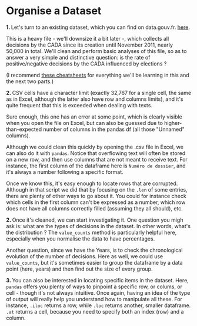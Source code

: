 # Organise a Dataset

<b>1. </b> Let's turn to an existing dataset, which you can find on data.gouv.fr. <a href="https://www.data.gouv.fr/fr/datasets/avis-et-conseils-de-la-cada/">here</a>.

This is a heavy file - we'll downsize it a bit later -, which collects all decisions by the CADA since its creation 
until November 2011, nearly 50,000 in total. We'll clean and perform basic analyses of this file, so as to answer a 
very simple and distinctive question: is the rate of positive/negative decisions by the CADA influenced by elections ?

(I recommend <a href="https://www.python-graph-gallery.com/cheat-sheets/">these cheatsheets</a> for everything we'll be 
learning in this and the next two parts.)

<b>2. </b> CSV cells have a character limit (exactly 32,767 for a single cell, the same as in Excel, although the 
latter also have row and columns limits), and it's quite frequent that this is exceeded when dealing with 
texts. 

Sure enough, this one has an error at some point, which is clearly visible when you open the file on Excel, but can 
also be guessed due to higher-than-expected number of columns in the pandas df (all those "Unnamed" columns).

Although we could clean this quickly by opening the .csv file in Excel, we can also do it with `pandas`. Notice that 
overflowing text will often be stored on a new row, and then use columns that are not meant to receive text. For 
instance, the first column of the dataframe here is `Numéro de dossier`, and it's always a number following a specific format.

Once we know this, it's easy enough to locate rows that are corrupted. Although in that script we did that by 
focusing on the `.len` of some entries, there are plenty of other ways to go about it. You could for instance check which cells in the first column can't be expressed as a number, which row does not have all columns correctly filled (assuming they all should), etc.

<b>2. </b> Once it's cleaned, we can start investigating it. One question you migh ask is: what are the types of 
decisions in the dataset. In other words,  what's the distribution ? The `value_counts` method is particularly helpful 
here, especially when you normalise the data to have percentages.

Another question, since we have the Years, is to check the chronological evolution of the number of decisions. Here 
as well, we could use `value_counts`, but it's sometimes easier to group the dataframe by a data point (here, years) 
and then find out the size of every group.

<b>3. </b> You can also be interested in locating specific items in the dataset. Here, `pandas` offers you plenty of 
ways to pinpoint a specific row, or colums, or cell - though it's not always intuitive. Once again, having an idea 
of the type of output will really help you understand how to manipulate all these. For instance, `.iloc` returns a 
row, while `.loc` returns another, smaller dataframe. `.at` returns a cell, because you need to specify both an 
index (row) and a column.
